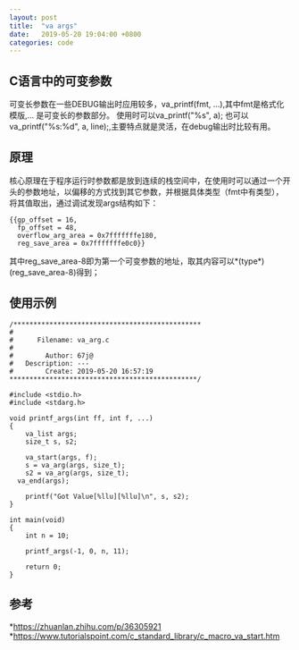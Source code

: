 ```yaml
---
layout: post
title:  "va args"
date:   2019-05-20 19:04:00 +0800
categories: code
---
```


## C语言中的可变参数
  可变长参数在一些DEBUG输出时应用较多，va_printf(fmt, ...),其中fmt是格式化模版,... 是可变长的参数部分。
  使用时可以va_printf("%s", a); 也可以va_printf("%s:%d", a, line);,主要特点就是灵活，在debug输出时比较有用。

## 原理
  核心原理在于程序运行时参数都是放到连续的栈空间中，在使用时可以通过一个开头的参数地址，以偏移的方式找到其它参数，并根据具体类型（fmt中有类型），
  将其值取出，通过调试发现args结构如下：
  ```
  {{gp_offset = 16, 
    fp_offset = 48, 
    overflow_arg_area = 0x7fffffffe180,
    reg_save_area = 0x7fffffffe0c0}}
  ```
  其中reg_save_area-8即为第一个可变参数的地址，取其内容可以*(type*)(reg_save_area-8)得到；
  
## 使用示例
```
/***********************************************
#
#      Filename: va_arg.c
#
#        Author: 67j@
#   Description: ---
#        Create: 2019-05-20 16:57:19
***********************************************/

#include <stdio.h>
#include <stdarg.h>

void printf_args(int ff, int f, ...)
{
	va_list args;
	size_t s, s2;

	va_start(args, f);
	s = va_arg(args, size_t);
	s2 = va_arg(args, size_t);
  va_end(args);

	printf("Got Value[%llu][%llu]\n", s, s2);
}

int main(void)
{
	int n = 10;

	printf_args(-1, 0, n, 11);

	return 0;
}
```

## 参考
 *https://zhuanlan.zhihu.com/p/36305921
 *https://www.tutorialspoint.com/c_standard_library/c_macro_va_start.htm
 
